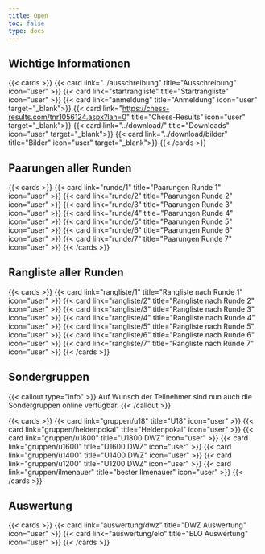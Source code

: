 ```yaml
---
title: Open
toc: false
type: docs
---
```


## Wichtige Informationen 
{{< cards >}}
  {{< card link="../ausschreibung" title="Ausschreibung" icon="user" >}}
  {{< card link="startrangliste" title="Startrangliste" icon="user" >}}
  {{< card link="anmeldung" title="Anmeldung" icon="user" target="_blank">}}
  {{< card link="https://chess-results.com/tnr1056124.aspx?lan=0" title="Chess-Results" icon="user" target="_blank">}}
    {{< card link="../download/" title="Downloads" icon="user" target="_blank">}}
  {{< card link="../download/bilder" title="Bilder" icon="user" target="_blank">}}
{{< /cards >}}

## Paarungen aller Runden 

{{< cards >}}
  {{< card link="runde/1" title="Paarungen Runde 1" icon="user" >}}
  {{< card link="runde/2" title="Paarungen Runde 2" icon="user" >}}
  {{< card link="runde/3" title="Paarungen Runde 3" icon="user" >}}
  {{< card link="runde/4" title="Paarungen Runde 4" icon="user" >}}
  {{< card link="runde/5" title="Paarungen Runde 5" icon="user" >}}
  {{< card link="runde/6" title="Paarungen Runde 6" icon="user" >}}
  {{< card link="runde/7" title="Paarungen Runde 7" icon="user" >}}
{{< /cards >}}

## Rangliste aller Runden 

{{< cards >}}
  {{< card link="rangliste/1" title="Rangliste nach Runde 1" icon="user" >}}
  {{< card link="rangliste/2" title="Rangliste nach Runde 2" icon="user" >}}
  {{< card link="rangliste/3" title="Rangliste nach Runde 3" icon="user" >}}
  {{< card link="rangliste/4" title="Rangliste nach Runde 4" icon="user" >}}
  {{< card link="rangliste/5" title="Rangliste nach Runde 5" icon="user" >}}
  {{< card link="rangliste/6" title="Rangliste nach Runde 6" icon="user" >}}
  {{< card link="rangliste/7" title="Rangliste nach Runde 7" icon="user" >}}
{{< /cards >}}

## Sondergruppen
{{< callout type="info" >}}
Auf Wunsch der Teilnehmer sind nun auch die Sondergruppen online verfügbar.
{{< /callout >}}

{{< cards >}}
  {{< card link="gruppen/u18" title="U18" icon="user" >}}
  {{< card link="gruppen/heldenpokal" title="Heldenpokal" icon="user" >}}
  {{< card link="gruppen/u1800" title="U1800 DWZ" icon="user" >}}
  {{< card link="gruppen/u1600" title="U1600 DWZ" icon="user" >}}
  {{< card link="gruppen/u1400" title="U1400 DWZ" icon="user" >}}
  {{< card link="gruppen/u1200" title="U1200 DWZ" icon="user" >}}
  {{< card link="gruppen/ilmenauer" title="bester Ilmenauer" icon="user" >}}
{{< /cards >}}

## Auswertung
{{< cards >}}
  {{< card link="auswertung/dwz" title="DWZ Auswertung" icon="user" >}}
  {{< card link="auswertung/elo" title="ELO Auswertung" icon="user" >}}
{{< /cards >}}


